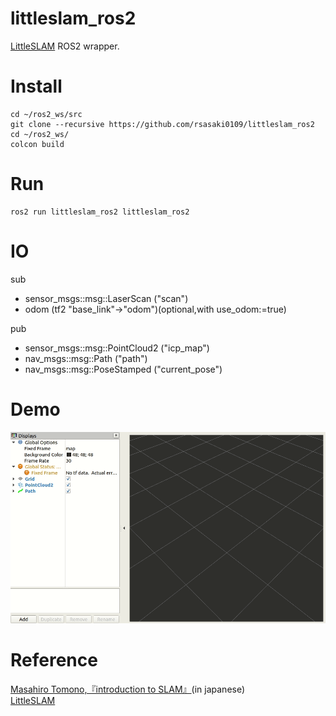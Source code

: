 # littleslam_ros2

[LittleSLAM](https://github.com/furo-org/LittleSLAM.git) ROS2 wrapper.
# Install
```
cd ~/ros2_ws/src
git clone --recursive https://github.com/rsasaki0109/littleslam_ros2
cd ~/ros2_ws/
colcon build  
``` 

# Run  
```
ros2 run littleslam_ros2 littleslam_ros2  
```
# IO  
sub  
- sensor_msgs::msg::LaserScan ("scan")
- odom (tf2 "base_link"->"odom")(optional,with use_odom:=true)  

pub  
- sensor_msgs::msg::PointCloud2 ("icp_map")
- nav_msgs::msg::Path ("path")
- nav_msgs::msg::PoseStamped ("current_pose")

# Demo

![demo](./littleslam.gif)  

# Reference  
[Masahiro Tomono,『introduction to SLAM』](https://www.ohmsha.co.jp/book/9784274221668/)(in japanese)  
[LittleSLAM](https://github.com/furo-org/LittleSLAM.git)  
